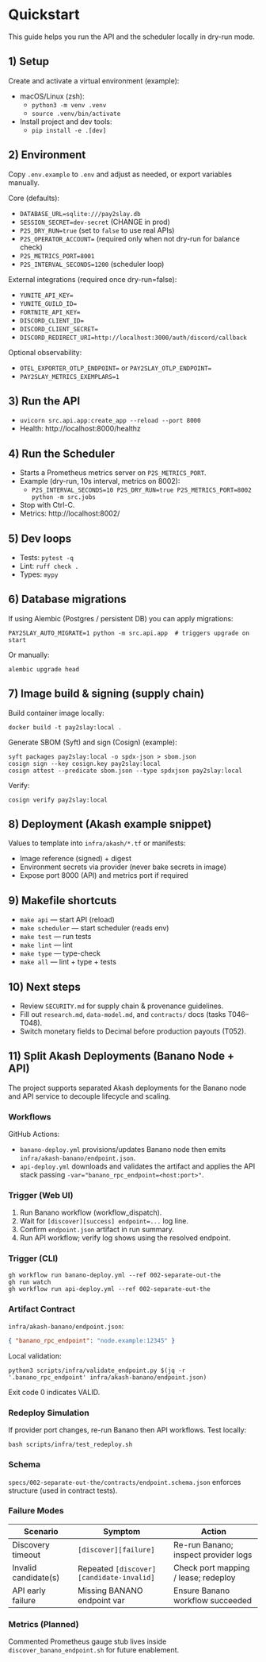 # Quickstart

This guide helps you run the API and the scheduler locally in dry-run mode.

## 1) Setup
Create and activate a virtual environment (example):
  - macOS/Linux (zsh):
    - `python3 -m venv .venv`
    - `source .venv/bin/activate`
  - Install project and dev tools:
    - `pip install -e .[dev]`

## 2) Environment
Copy `.env.example` to `.env` and adjust as needed, or export variables manually.

Core (defaults):
  - `DATABASE_URL=sqlite:///pay2slay.db`
  - `SESSION_SECRET=dev-secret` (CHANGE in prod)
  - `P2S_DRY_RUN=true` (set to `false` to use real APIs)
  - `P2S_OPERATOR_ACCOUNT=` (required only when not dry-run for balance check)
  - `P2S_METRICS_PORT=8001`
  - `P2S_INTERVAL_SECONDS=1200` (scheduler loop)

External integrations (required once dry-run=false):
  - `YUNITE_API_KEY=`
  - `YUNITE_GUILD_ID=`
  - `FORTNITE_API_KEY=`
  - `DISCORD_CLIENT_ID=`
  - `DISCORD_CLIENT_SECRET=`
  - `DISCORD_REDIRECT_URI=http://localhost:3000/auth/discord/callback`

Optional observability:
  - `OTEL_EXPORTER_OTLP_ENDPOINT=` or `PAY2SLAY_OTLP_ENDPOINT=`
  - `PAY2SLAY_METRICS_EXEMPLARS=1`

## 3) Run the API
  - `uvicorn src.api.app:create_app --reload --port 8000`
  - Health: http://localhost:8000/healthz

## 4) Run the Scheduler
  - Starts a Prometheus metrics server on `P2S_METRICS_PORT`.
  - Example (dry-run, 10s interval, metrics on 8002):
    - `P2S_INTERVAL_SECONDS=10 P2S_DRY_RUN=true P2S_METRICS_PORT=8002 python -m src.jobs`
  - Stop with Ctrl-C.
  - Metrics: http://localhost:8002/

## 5) Dev loops
  - Tests: `pytest -q`
  - Lint: `ruff check .`
  - Types: `mypy`

## 6) Database migrations
If using Alembic (Postgres / persistent DB) you can apply migrations:
```
PAY2SLAY_AUTO_MIGRATE=1 python -m src.api.app  # triggers upgrade on start
```
Or manually:
```
alembic upgrade head
```

## 7) Image build & signing (supply chain)
Build container image locally:
```
docker build -t pay2slay:local .
```
Generate SBOM (Syft) and sign (Cosign) (example):
```
syft packages pay2slay:local -o spdx-json > sbom.json
cosign sign --key cosign.key pay2slay:local
cosign attest --predicate sbom.json --type spdxjson pay2slay:local
```
Verify:
```
cosign verify pay2slay:local
```

## 8) Deployment (Akash example snippet)
Values to template into `infra/akash/*.tf` or manifests:
- Image reference (signed) + digest
- Environment secrets via provider (never bake secrets in image)
- Expose port 8000 (API) and metrics port if required

## 9) Makefile shortcuts
  - `make api` — start API (reload)
  - `make scheduler` — start scheduler (reads env)
  - `make test` — run tests
  - `make lint` — lint
  - `make type` — type-check
  - `make all` — lint + type + tests

## 10) Next steps
- Review `SECURITY.md` for supply chain & provenance guidelines.
- Fill out `research.md`, `data-model.md`, and `contracts/` docs (tasks T046–T048).
- Switch monetary fields to Decimal before production payouts (T052).

## 11) Split Akash Deployments (Banano Node + API)
The project supports separated Akash deployments for the Banano node and API service to decouple lifecycle and scaling.

### Workflows
GitHub Actions:
- `banano-deploy.yml` provisions/updates Banano node then emits `infra/akash-banano/endpoint.json`.
- `api-deploy.yml` downloads and validates the artifact and applies the API stack passing `-var="banano_rpc_endpoint=<host:port>"`.

### Trigger (Web UI)
1. Run Banano workflow (workflow_dispatch).
2. Wait for `[discover][success] endpoint=...` log line.
3. Confirm `endpoint.json` artifact in run summary.
4. Run API workflow; verify log shows using the resolved endpoint.

### Trigger (CLI)
```
gh workflow run banano-deploy.yml --ref 002-separate-out-the
gh run watch
gh workflow run api-deploy.yml --ref 002-separate-out-the
```

### Artifact Contract
`infra/akash-banano/endpoint.json`:
```json
{ "banano_rpc_endpoint": "node.example:12345" }
```
Local validation:
```
python3 scripts/infra/validate_endpoint.py $(jq -r '.banano_rpc_endpoint' infra/akash-banano/endpoint.json)
```
Exit code 0 indicates VALID.

### Redeploy Simulation
If provider port changes, re-run Banano then API workflows. Test locally:
```
bash scripts/infra/test_redeploy.sh
```

### Schema
`specs/002-separate-out-the/contracts/endpoint.schema.json` enforces structure (used in contract tests).

### Failure Modes
| Scenario | Symptom | Action |
|----------|---------|--------|
| Discovery timeout | `[discover][failure]` | Re-run Banano; inspect provider logs |
| Invalid candidate(s) | Repeated `[discover][candidate-invalid]` | Check port mapping / lease; redeploy |
| API early failure | Missing BANANO endpoint var | Ensure Banano workflow succeeded |

### Metrics (Planned)
Commented Prometheus gauge stub lives inside `discover_banano_endpoint.sh` for future enablement.